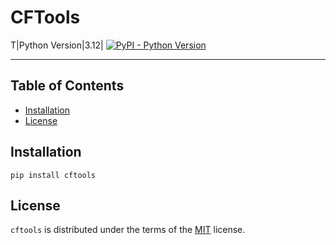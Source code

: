 # CFTools

T|Python Version|3.12|
[![PyPI - Python Version](https://img.shields.io/pypi/pyversions/cftools.svg)](https://pypi.org/project/cftools)

-----

## Table of Contents

- [Installation](#installation)
- [License](#license)

## Installation

```console
pip install cftools
```

## License

`cftools` is distributed under the terms of the [MIT](https://spdx.org/licenses/MIT.html) license.

